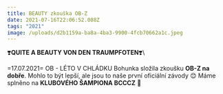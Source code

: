 ```yaml
---
title: BEAUTY zkouška OB-Z
date: 2021-07-16T22:06:52.088Z
tags: "2021"
image: /uploads/d2b1159a-ba8a-4ba3-9900-4fcb70662a1c.jpeg
---
```

❣️**QUITE A BEAUTY VON DEN TRAUMPFOTEN**❣️\

=17.07.2021= OB - LÉTO V CHLÁDKU
Bohunka složila zkoušku **OB-Z na dobře**. Mohlo to být lepší, ale jsou to naše první oficiální závody 😊
Máme splněno na **KLUBOVÉHO ŠAMPIONA BCCCZ** 🥳